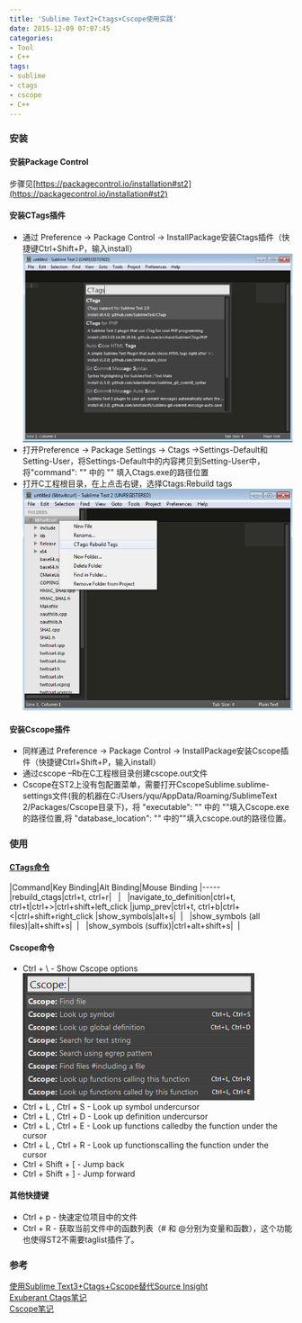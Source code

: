 ```yaml
---
title: 'Sublime Text2+Ctags+Cscope使用实践'
date: 2015-12-09 07:07:45
categories: 
- Tool
- C++
tags: 
- sublime
- ctags
- cscope
- C++
---
```

### 安装

#### 安装Package Control
步骤见[https://packagecontrol.io/installation#st2](https://packagecontrol.io/installation#st2)

#### 安装CTags插件
- 通过 Preference -> Package Control -> InstallPackage安装Ctags插件（快捷键Ctrl+Shift+P，输入install）![Sublime Text2+Ctags+Cscope使用实践](/images/2015/12/0026uWfMgy71ddMtNSZ4d.jpg)
- 打开Preference -> Package Settings -> Ctags ->Settings-Default和Setting-User，将Settings-Default中的内容拷贝到Setting-User中，将"command": "" 中的 "" 填入Ctags.exe的路径位置
- 打开C工程根目录，在上点击右键，选择Ctags:Rebuild tags![Sublime Text2+Ctags+Cscope使用实践](/images/2015/12/0026uWfMgy71dei8odx87.png)

#### 安装Cscope插件
- 同样通过 Preference -> Package Control -> InstallPackage安装Cscope插件（快捷键Ctrl+Shift+P，输入install）
- 通过cscope –Rb在C工程根目录创建cscope.out文件
- Cscope在ST2上没有包配置菜单，需要打开CscopeSublime.sublime-settings文件(我的机器在C:/Users/yqu/AppData/Roaming/SublimeText 2/Packages/Cscope目录下)，将 "executable": "" 中的 ""填入Cscope.exe的路径位置,将 "database_location": "" 中的""填入cscope.out的路径位置。

### 使用

#### [CTags命令](https://github.com/SublimeText/CTags#commands-listing)

|Command|Key Binding|Alt Binding|Mouse Binding
|-----
|rebuild_ctags|ctrl+t, ctrl+r| &nbsp; | &nbsp;
|navigate_to_definition|ctrl+t, ctrl+t|ctrl+>|ctrl+shift+left_click
|jump_prev|ctrl+t, ctrl+b|ctrl+<|ctrl+shift+right_click
|show_symbols|alt+s| &nbsp;| &nbsp;
|show_symbols (all files)|alt+shift+s| &nbsp;| &nbsp;
|show_symbols (suffix)|ctrl+alt+shift+s| &nbsp;| &nbsp;

#### Cscope命令

- Ctrl + \ - Show Cscope options![Sublime Text2+Ctags+Cscope使用实践](/images/2015/12/0026uWfMgy71dj5dhrB3b.png)
- Ctrl + L , Ctrl + S - Look up symbol undercursor
- Ctrl + L , Ctrl + D - Look up definition undercursor
- Ctrl + L , Ctrl + E - Look up functions calledby the function under the cursor
- Ctrl + L , Ctrl + R - Look up functionscalling the function under the cursor
- Ctrl + Shift + [ - Jump back
- Ctrl + Shift + ] - Jump forward

#### 其他快捷键

- Ctrl + p - 快速定位项目中的文件
- Ctrl + R - 获取当前文件中的函数列表（# 和 @分别为变量和函数），这个功能也使得ST2不需要taglist插件了。

### 参考

[使用Sublime Text3+Ctags+Cscope替代Source Insight](https://www.zybuluo.com/lanxinyuchs/note/33551)    
[Exuberant Ctags笔记](/post/exuberant_ctags笔记)    
[Cscope笔记](/post/cscope笔记)    